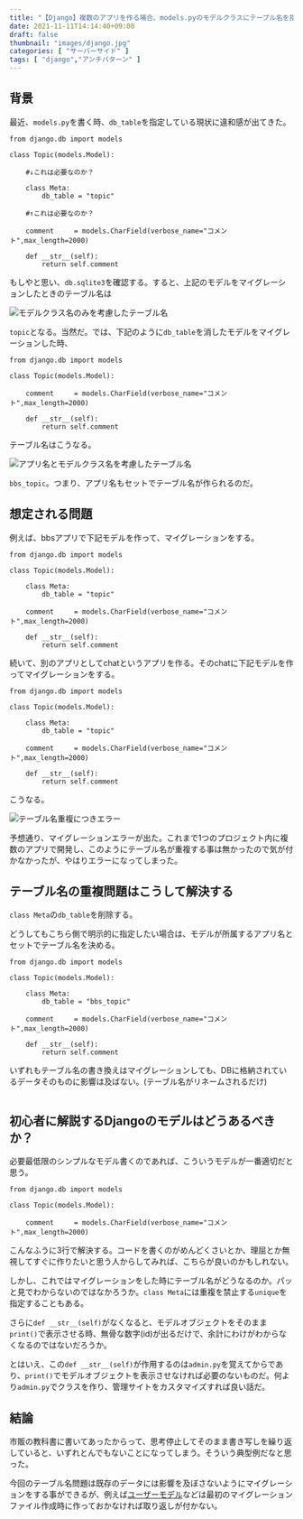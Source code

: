 ```yaml
---
title: "【Django】複数のアプリを作る場合、models.pyのモデルクラスにテーブル名を指定するべきではない【重複問題】"
date: 2021-11-11T14:14:40+09:00
draft: false
thumbnail: "images/django.jpg"
categories: [ "サーバーサイド" ]
tags: [ "django","アンチパターン" ]
---
```


## 背景

最近、`models.py`を書く時、`db_table`を指定している現状に違和感が出てきた。

    from django.db import models
    
    class Topic(models.Model):
    
        #↓これは必要なのか？

        class Meta:
            db_table = "topic"

        #↑これは必要なのか？
    
        comment     = models.CharField(verbose_name="コメント",max_length=2000)
    
        def __str__(self):
            return self.comment


もしやと思い、`db.sqlite3`を確認する。すると、上記のモデルをマイグレーションしたときのテーブル名は

<div class="img-center"><img src="/images/Screenshot from 2021-11-12 07-19-27.png" alt="モデルクラス名のみを考慮したテーブル名"></div>

`topic`となる。当然だ。では、下記のように`db_table`を消したモデルをマイグレーションした時、

    from django.db import models
    
    class Topic(models.Model):
    
        comment     = models.CharField(verbose_name="コメント",max_length=2000)
    
        def __str__(self):
            return self.comment


テーブル名はこうなる。

<div class="img-center"><img src="/images/Screenshot from 2021-11-12 07-20-10.png" alt="アプリ名とモデルクラス名を考慮したテーブル名"></div>

`bbs_topic`。つまり、アプリ名もセットでテーブル名が作られるのだ。


## 想定される問題

例えば、bbsアプリで下記モデルを作って、マイグレーションをする。

    from django.db import models
    
    class Topic(models.Model):

        class Meta:
            db_table = "topic"

        comment     = models.CharField(verbose_name="コメント",max_length=2000)
    
        def __str__(self):
            return self.comment

続いて、別のアプリとしてchatというアプリを作る。そのchatに下記モデルを作ってマイグレーションをする。

    from django.db import models
    
    class Topic(models.Model):

        class Meta:
            db_table = "topic"

        comment     = models.CharField(verbose_name="コメント",max_length=2000)
    
        def __str__(self):
            return self.comment

こうなる。

<div class="img-center"><img src="/images/Screenshot from 2021-11-12 07-23-44.png" alt="テーブル名重複につきエラー"></div>

予想通り、マイグレーションエラーが出た。これまで1つのプロジェクト内に複数のアプリで開発し、このようにテーブル名が重複する事は無かったので気が付かなかったが、やはりエラーになってしまった。

## テーブル名の重複問題はこうして解決する

`class Meta`の`db_table`を削除する。

どうしてもこちら側で明示的に指定したい場合は、モデルが所属するアプリ名とセットでテーブル名を決める。

    from django.db import models
    
    class Topic(models.Model):

        class Meta:
            db_table = "bbs_topic"

        comment     = models.CharField(verbose_name="コメント",max_length=2000)
    
        def __str__(self):
            return self.comment

いずれもテーブル名の書き換えはマイグレーションしても、DBに格納されているデータそのものに影響は及ばない。(テーブル名がリネームされるだけ)

<div class="img-center"><img src="/images/Screenshot from 2021-11-12 07-26-36.png" alt=""></div>

## 初心者に解説するDjangoのモデルはどうあるべきか？

必要最低限のシンプルなモデル書くのであれば、こういうモデルが一番適切だと思う。


    from django.db import models
    
    class Topic(models.Model):
    
        comment     = models.CharField(verbose_name="コメント",max_length=2000)


こんなふうに3行で解決する。コードを書くのがめんどくさいとか、理屈とか無視してすぐに作りたいと思う人からしてみれば、こちらが良いのかもしれない。

しかし、これではマイグレーションをした時にテーブル名がどうなるのか。パッと見でわからないのではなかろうか。`class Meta`には重複を禁止する`unique`を指定することもある。

さらに`def __str__(self)`がなくなると、モデルオブジェクトをそのまま`print()`で表示させる時、無骨な数字(id)が出るだけで、余計にわけがわからなくなるのではないだろうか。

とはいえ、この`def __str__(self)`が作用するのは`admin.py`を覚えてからであり、`print()`でモデルオブジェクトを表示させなければ必要のないものだ。何より`admin.py`でクラスを作り、管理サイトをカスタマイズすれば良い話だ。

## 結論

市販の教科書に書いてあったからって、思考停止してそのまま書き写しを繰り返していると、いずれとんでもないことになってしまう。そういう典型例だなと思った。

今回のテーブル名問題は既存のデータには影響を及ぼさないようにマイグレーションをする事ができるが、例えば[ユーザーモデル](/post/django-custom-user-model-allauth-bbs/)などは最初のマイグレーションファイル作成時に作っておかなければ取り返しが付かない。

